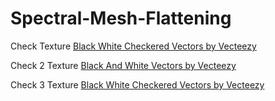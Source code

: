 # Spectral-Mesh-Flattening


Check Texture
<a href="https://www.vecteezy.com/free-vector/black-white-checkered">Black White Checkered Vectors by Vecteezy</a>

Check 2 Texture 
<a href="https://www.vecteezy.com/free-vector/black-and-white">Black And White Vectors by Vecteezy</a>

Check 3 Texture
<a href="https://www.vecteezy.com/free-vector/black-white-checkered">Black White Checkered Vectors by Vecteezy</a>

